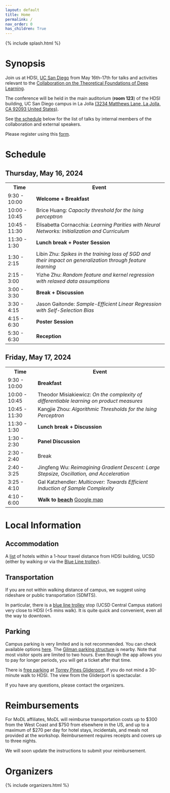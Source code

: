 ```yaml
---
layout: default
title: Home
permalink: /
nav_order: 0
has_children: True
---
```


{% include splash.html %}

# Synopsis


Join us at HDSI, [UC San Diego](https://ucsd.edu/) from May 16th-17th for talks and
activities relevant to the [Collaboration on the Theoretical Foundations of
Deep Learning](https://deepfoundations.ai/).


The conference will be held in the main auditorium (**room 123**) of the HDSI building, UC San Diego campus in La Jolla [(3234 Matthews Lane, La Jolla, CA 92093 United States)](https://maps.app.goo.gl/HtKJkbuMv1dA6zGt5).


See [the schedule]({{site.baseurl}}#schedule) below for the list of talks by
internal members of the collaboration and external speakers. 

Please register using this [form](https://docs.google.com/forms/d/e/1FAIpQLSea1Is5bNFwmdCHvi8TsDz-Wyxnx3T0rHzGu2g2YZgJx8nuCQ/viewform).




<h1>Schedule</h1>

<h2>Thursday, May 16, 2024</h2>
<table>
  <tr>
    <th>Time</th>
    <th>Event</th>
  </tr>
  <tr>
    <td>9:30 - 10:00</td>
    <td><strong>Welcome + Breakfast</strong></td>
  </tr>
  <tr>
    <td>10:00 - 10:45</td>
    <td>Brice Huang: <em>Capacity threshold for the Ising perceptron</em></td>
  </tr>
  <tr>
    <td>10:45 - 11:30</td>
    <td>Elisabetta Cornacchia: <em>Learning Parities with Neural Networks: Initialization and Curriculum</em></td>
  </tr>
  <tr>
    <td>11:30 - 1:30</td>
    <td><strong>Lunch break + Poster Session</strong></td>
  </tr>
  <tr>
    <td>1:30 - 2:15</td>
    <td>Libin Zhu: <em>Spikes in the training loss of SGD and their impact on generalization through feature learning</em></td>
  </tr>
  <tr>
    <td>2:15 - 3:00</td>
    <td>Yizhe Zhu: <em>Random feature and kernel regression with relaxed data assumptions</em></td>
  </tr>
  <tr>
    <td>3:00 - 3:30</td>
    <td><strong>Break + Discussion</strong></td>
  </tr>
  <tr>
    <td>3:30 - 4:15</td>
    <td>Jason Gaitonde: <em>Sample-Efficient Linear Regression with Self-Selection Bias</em></td>
  </tr>
  <tr>
    <td>4:15 - 6:30</td>
    <td><strong>Poster Session</strong></td>
  </tr>
  <tr>
    <td>5:30 - 6:30</td>
    <td><strong>Reception</strong></td>
  </tr>
</table>

<h2>Friday, May 17, 2024</h2>
<table>
  <tr>
    <th>Time</th>
    <th>Event</th>
  </tr>
  <tr>
    <td>9:30 - 10:00</td>
    <td><strong>Breakfast</strong></td>
  </tr>
  <tr>
    <td>10:00 - 10:45</td>
    <td>Theodor Misiakiewicz: <em>On the complexity of differentiable learning on product measures</em></td>
  </tr>
  <tr>
    <td>10:45 - 11:30</td>
    <td>Kangjie Zhou: <em>Algorithmic Thresholds for the Ising Perceptron</em></td>
  </tr>
  <tr>
    <td>11:30 - 1:30</td>
    <td><strong>Lunch break + Discussion</strong></td>
  </tr>
  <tr>
    <td>1:30 - 2:30</td>
    <td><strong>Panel Discussion</strong></td>
  </tr>
  <tr>
    <td>2:30 - 2:40</td>
    <td>Break</td>
  </tr>
  <tr>
    <td>2:40 - 3:25</td>
    <td>Jingfeng Wu: <em>Reimagining Gradient Descent: Large Stepsize, Oscillation, and Acceleration</em></td>
  </tr>
  <tr>
    <td>3:25 - 4:10</td>
    <td>Gal Katzhendler: <em>Multicover: Towards Efficient Induction of Sample Complexity</em></td>
  </tr>
  <tr>
    <td>4:10 - 6:00</td>
    <td><strong>Walk to <a href="https://media.cntraveler.com/photos/606f6f1dac52332b71f171af/16:9/w_2560,c_limit/639571857">beach</a></strong> <a href="https://www.google.com/maps/place/Citizens+Trail/@32.8898715,-117.2537759,17z/data=!4m14!1m7!3m6!1s0x80dc0693080cb29b:0x8f244f06aa6472e0!2sTorrey+Pines+Gliderport!8m2!3d32.889867!4d-117.251201!16s%2Fm%2F04gvgnd!3m5!1s0x80dc06911fe5bd29:0xc823c8051d17c49e!8m2!3d32.8882047!4d-117.2512848!16s%2Fg%2F11gg6b79lt?entry=ttu">Google map</a></td>
 </tr>
</table>


# Local Information



## Accommodation

A [list](https://docs.google.com/spreadsheets/d/1TZHPIr5OTISS-6Yy9ZrsU8IaFqIMS6W5W1tXOWU0fno/edit?usp=sharing) of hotels within a 1-hour travel distance from HDSI building, UCSD (either by walking or via the [Blue Line trolley](https://www.sdmts.com/transit-services/trolley)).


## Transportation
If you are not within walking distance of campus, we suggest using rideshare or public transportation (SDMTS).

In particular, there is a [blue line trolley](https://www.sdmts.com/transit-services/trolley) stop (UCSD Central Campus station) very close to HDSI (<5 mins walk). It is quite quick and convenient, even all the way to downtown.

## Parking
Campus parking is very limited and is not recommended. You can check available options [here](https://transportation.ucsd.edu/visit/visitor/index.html). The [Gilman parking structure](https://www.google.com/maps/place/Gilman+Parking+Structure,+3100+Gilman+Dr,+La+Jolla,+CA+92093/@32.8773774,-117.2338526,17z/data=!3m1!4b1!4m6!3m5!1s0x80dc06c5218d55eb:0xd07cbfc872e378aa!8m2!3d32.8773774!4d-117.2338526!16s%2Fg%2F1tdkgyrr?entry=ttu) is nearby. Note that most visitor spots are limited to two hours. Even though the app allows you to pay for longer periods, you will get a ticket after that time.

There is [free parking](https://www.google.com/maps/place/Torrey+Pines+Gliderport/@32.8898715,-117.2537813,17z/data=!3m1!4b1!4m6!3m5!1s0x80dc0693080cb29b:0x8f244f06aa6472e0!8m2!3d32.889867!4d-117.251201!16s%2Fm%2F04gvgnd?entry=ttu) at [Torrey Pines Gliderport](https://www.flytorrey.com/), if you do not mind a 30-minute walk to HDSI. The view from the Gliderport is spectacular.

If you have any questions, please contact the organizers.

# Reimbursements

For MoDL affiliates, MoDL will reimburse transportation costs up to $300 from the West Coast and $750 from elsewhere in the US, and up to a maximum of $270 per day for hotel stays, incidentals, and meals not provided at the workshop. Reimbursement requires receipts and covers up to three nights.

We will soon update the instructions to submit your reimbursement. 

# Organizers

{% include organizers.html %}
